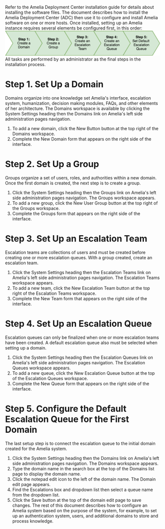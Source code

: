 Refer to the Amelia Deployment Center installation guide for details about installing the software files. The document describes how to install the Amelia Deployment Center (ADC) then use it to configure and install Amelia software on one or more hosts.
Once installed, setting up an Amelia instance requires several elements be configured first, in this order:
![](attachments/11940196/11940226.png)
All tasks are performed by an administrator as the final steps in the installation process.
# Step 1. Set Up a Domain
Domains organize into one knowledge set Amelia's interface, escalation system, humanization, decision making modules, FAQs, and other elements of her architecture.
The Domains workspace is available by clicking the System Settings heading then the Domains link on Amelia's left side administration pages navigation.
1.  To add a new domain, click the New Button button at the top right of the Domains workspace.
2.  Complete the New Domain form that appears on the right side of the interface.
# Step 2. Set Up a Group
Groups organize a set of users, roles, and authorities within a new domain. Once the first domain is created, the next step is to create a group.
1.  Click the System Settings heading then the Groups link on Amelia's left side administration pages navigation. The Groups workspace appears.
2.  To add a new group, click the New User Group button at the top right of the Groups workspace.
3.  Complete the Groups form that appears on the right side of the interface.
# Step 3. Set Up an Escalation Team
Escalation teams are collections of users and must be created before creating one or more escalation queues. With a group created, create an escalation team.
1.  Click the System Settings heading then the Escalation Teams link on Amelia's left side administration pages navigation. The Escalation Teams workspace appears.
2.  To add a new team, click the New Escalation Team button at the top right of the Escalation Teams workspace.
3.  Complete the New Team form that appears on the right side of the interface.
# Step 4. Set Up an Escalation Queue
Escalation queues can only be finalized when one or more escalation teams have been created. A default escalation queue also must be selected when setting up a domain.
1.  Click the System Settings heading then the Escalation Queues link on Amelia's left side administration pages navigation. The Escalation Queues workspace appears.
2.  To add a new queue, click the New Escalation Queue button at the top of the Escalation Queues workspace.
3.  Complete the New Queue form that appears on the right side of the interface.
# Step 5. Configure the Default Escalation Queue for the First Domain
The last setup step is to connect the escalation queue to the initial domain created for the Amelia system.
1.  Click the System Settings heading then the Domains link on Amelia's left side administration pages navigation. The Domains workspace appears.
2.  Type the domain name in the search box at the top of the Domains list page to display the domain name.
3.  Click the notepad edit icon to the left of the domain name. The Domain edit page appears.
4.  Find the Escalations box and dropdown list then select a queue name from the dropdown list.
5.  Click the Save button at the top of the domain edit page to save changes.
The rest of this document describes how to configure an Amelia system based on the purpose of the system, for example, to set up an authentication system, users, and additional domains to store and process knowledge.
